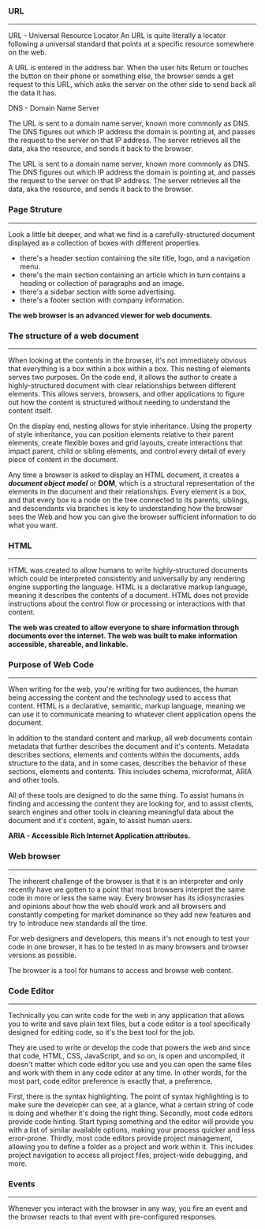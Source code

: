 ### URL
-----
URL - Universal Resource Locator
An URL is quite literally a locator following a universal standard that points at a specific resource somewhere on the web.

A URL is entered in the address bar. When the user hits Return or touches the button on their phone or something else, the browser sends a get request to this URL, which asks the server on the other side to send back all the data it has.

DNS - Domain Name Server

The URL is sent to a domain name server, known more commonly as DNS. The DNS figures out which IP address the domain is pointing at, and passes the request to the server on that IP address. The server retrieves all the data, aka the resource, and sends it back to the browser. 

The URL is sent to a domain name server, known more commonly as DNS. The DNS figures out which IP address the domain is pointing at, and passes the request to the server on that IP address. The server retrieves all the data, aka the resource, and sends it back to the browser. 

### Page Struture
-----
Look a little bit deeper, and what we find is a carefully-structured document displayed as a collection of boxes with different properties.

  - there's a header section containing the site title, logo, and a navigation menu. 
  - there's the main section containing an article which in turn contains a heading or collection of paragraphs and an image.
  - there's a sidebar section with some advertising.
  - there's a footer section with company information. 

**The web browser is an advanced viewer for web documents.**

### The structure of a web document
-----
When looking at the contents in the browser, it's not immediately obvious that everything is a box within a box within a box. This nesting of elements serves two purposes. On the code end, it allows the author to create a highly-structured document with clear relationships between different elements. This allows servers, browsers, and other applications to figure out how the content is structured without needing to understand the content itself. 

On the display end, nesting allows for style inheritance. Using the property of style inheritance, you can position elements relative to their parent elements, create flexible boxes and grid layouts, create interactions that impact parent, child or sibling elements, and control every detail of every piece of content in the document.

Any time a browser is asked to display an HTML document, it creates a ***document object model*** or **DOM**, which is a structural representation of the elements in the document and their relationships. Every element is a box, and that every box is a node on the tree connected to its parents, siblings, and descendants via branches is key to understanding how the browser sees the Web and how you can give the browser sufficient information to do what you want.

### HTML
-----
HTML was created to allow humans to write highly-structured documents which could be interpreted consistently and universally by any rendering engine supporting the language. HTML is a declarative markup language, meaning it describes the contents of a document. HTML does not provide instructions about the control flow or processing or interactions with that content.

**The web was created to allow everyone to share information through documents over the internet. The web was built to make information accessible, shareable, and linkable.**

### Purpose of Web Code
-----
When writing for the web, you're writing for two audiences, the human being accessing the content and the technology used to access that content. HTML is a declarative, semantic, markup language, meaning we can use it to communicate meaning to whatever client application opens the document. 

In addition to the standard content and markup, all web documents contain metadata that further describes the document and it's contents. Metadata describes sections, elements and contents within the documents, adds structure to the data, and in some cases, describes the behavior of these sections, elements and contents. This includes schema, microformat, ARIA and other tools. 

All of these tools are designed to do the same thing. To assist humans in finding and accessing the content they are looking for, and to assist clients, search engines and other tools in cleaning meaningful data about the document and it's content, again, to assist human users. 

**ARIA - Accessible Rich Internet Application attributes.**

### Web browser
-----

The inherent challenge of the browser is that it is an interpreter and only recently have we gotten to a point that most browsers interpret the same code in more or less the same way. Every browser has its idiosyncrasies and opinions about how the web should work and all browsers and constantly competing for market dominance so they add new features and try to introduce new standards all the time.

For web designers and developers, this means it's not enough to test your code in one browser, it has to be tested in as many browsers and browser versions as possible.

The browser is a tool for humans to access and browse web content.

### Code Editor
-----
Technically you can write code for the web in any application that allows you to write and save plain text files, but a code editor is a tool specifically designed for editing code, so it's the best tool for the job.

They are used to write or develop the code that powers the web and since that code, HTML, CSS, JavaScript, and so on, is open and uncompiled, it doesn't matter which code editor you use and you can open the same files and work with them in any code editor at any time. In other words, for the most part, code editor preference is exactly that, a preference. 

First, there is the syntax highlighting. The point of syntax highlighting is to make sure the developer can see, at a glance, what a certain string of code is doing and whether it's doing the right thing. Secondly, most code editors provide code hinting. Start typing something and the editor will provide you with a list of similar available options, making your process quicker and less error-prone. Thirdly, most code editors provide project management, allowing you to define a folder as a project and work within it. This includes project navigation to access all project files, project-wide debugging, and more.

### Events
-----
Whenever you interact with the browser in any way, you fire an event and the browser reacts to that event with pre-configured responses.

